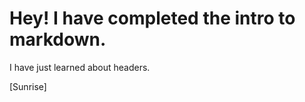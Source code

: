 # Hey! I have completed the intro to markdown.















I have just learned about headers.

[Sunrise]
